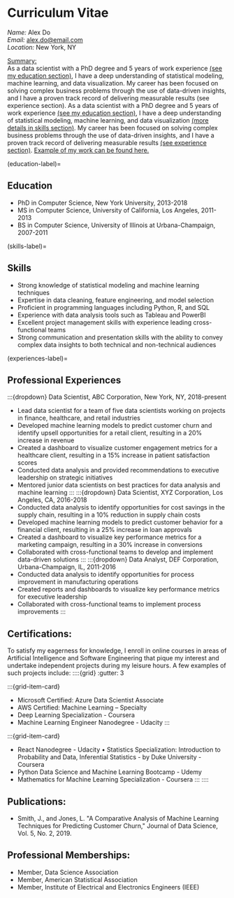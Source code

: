 # Curriculum Vitae

*Name:* Alex Do  
*Email:* alex.do@email.com   
*Location:* New York, NY  

<u>Summary:</u>  
As a data scientist with a PhD degree and 5 years of work experience [(see my education section)](education-label), I have a deep understanding of statistical modeling, machine learning, and data visualization. My career has been focused on solving complex business problems through the use of data-driven insights, and I have a proven track record of delivering measurable results (see experience section). As a data scientist with a PhD degree and 5 years of work experience [(see my education section)](education-label), I have a deep understanding of statistical modeling, machine learning, and data visualization [(more details in skills section)](skills-label). My career has been focused on solving complex business problems through the use of data-driven insights, and I have a proven track record of delivering measurable results [(see experience section)](experiences-label). [Example of my work can be found here.](analysis_example.ipynb)

(education-label)=
## Education
-	PhD in Computer Science, New York University, 2013-2018
-	MS in Computer Science, University of California, Los Angeles, 2011-2013
-	BS in Computer Science, University of Illinois at Urbana-Champaign, 2007-2011

(skills-label)=
## Skills
-	Strong knowledge of statistical modeling and machine learning techniques
-	Expertise in data cleaning, feature engineering, and model selection
-	Proficient in programming languages including Python, R, and SQL
-	Experience with data analysis tools such as Tableau and PowerBI
-	Excellent project management skills with experience leading cross-functional teams
-	Strong communication and presentation skills with the ability to convey complex data insights to both technical and non-technical audiences

(experiences-label)=
## Professional Experiences
:::{dropdown} Data Scientist, ABC Corporation, New York, NY, 2018-present
-	Lead data scientist for a team of five data scientists working on projects in finance, healthcare, and retail industries
-	Developed machine learning models to predict customer churn and identify upsell opportunities for a retail client, resulting in a 20% increase in revenue
-	Created a dashboard to visualize customer engagement metrics for a healthcare client, resulting in a 15% increase in patient satisfaction scores
-	Conducted data analysis and provided recommendations to executive leadership on strategic initiatives
-	Mentored junior data scientists on best practices for data analysis and machine learning
:::
:::{dropdown} Data Scientist, XYZ Corporation, Los Angeles, CA, 2016-2018
-	Conducted data analysis to identify opportunities for cost savings in the supply chain, resulting in a 10% reduction in supply chain costs
-	Developed machine learning models to predict customer behavior for a financial client, resulting in a 25% increase in loan approvals
-	Created a dashboard to visualize key performance metrics for a marketing campaign, resulting in a 30% increase in conversions
-	Collaborated with cross-functional teams to develop and implement data-driven solutions
:::
:::{dropdown} Data Analyst, DEF Corporation, Urbana-Champaign, IL, 2011-2016
-	Conducted data analysis to identify opportunities for process improvement in manufacturing operations
-	Created reports and dashboards to visualize key performance metrics for executive leadership
-	Collaborated with cross-functional teams to implement process improvements
:::
## Certifications:
To satisfy my eagerness for knowledge, I enroll in online courses in areas of Artificial Intelligence and Software Engineering that pique my interest and undertake independent projects during my leisure hours. A few examples of such projects include:
::::{grid}
:gutter: 3

:::{grid-item-card}
-	Microsoft Certified: Azure Data Scientist Associate
-	AWS Certified: Machine Learning – Specialty
-	Deep Learning Specialization - Coursera
-	Machine Learning Engineer Nanodegree - Udacity
:::

:::{grid-item-card}
-	React Nanodegree - Udacity	•	Statistics Specialization: Introduction to Probability and Data, Inferential Statistics - by Duke University - Coursera
-	Python Data Science and Machine Learning Bootcamp - Udemy
-	Mathematics for Machine Learning Specialization - Coursera
:::
::::

## Publications:
-	Smith, J., and Jones, L. "A Comparative Analysis of Machine Learning Techniques for Predicting Customer Churn," Journal of Data Science, Vol. 5, No. 2, 2019.

## Professional Memberships:
-	Member, Data Science Association
-	Member, American Statistical Association
-	Member, Institute of Electrical and Electronics Engineers (IEEE)
